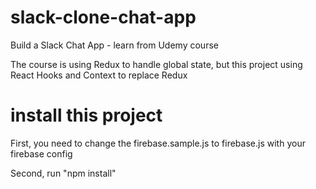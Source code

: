 # slack-clone-chat-app

Build a Slack Chat App - learn from Udemy course

The course is using Redux to handle global state,
but this project using React Hooks and Context to replace Redux

# install this project

First, you need to change the firebase.sample.js to firebase.js with your firebase config

Second, run "npm install"
